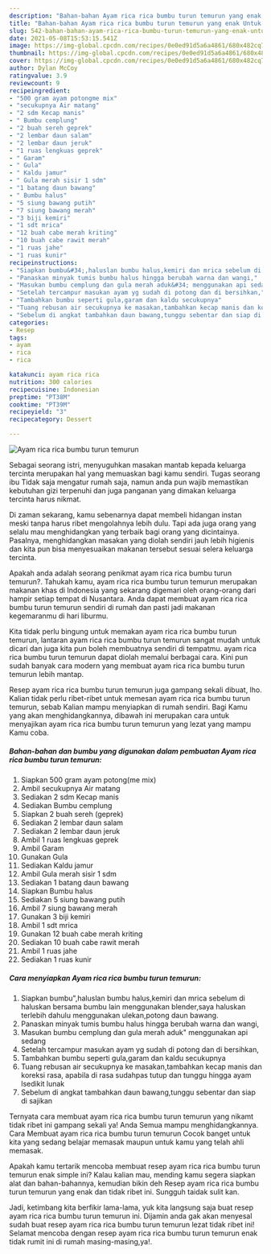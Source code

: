 ```yaml
---
description: "Bahan-bahan Ayam rica rica bumbu turun temurun yang enak Untuk Jualan"
title: "Bahan-bahan Ayam rica rica bumbu turun temurun yang enak Untuk Jualan"
slug: 542-bahan-bahan-ayam-rica-rica-bumbu-turun-temurun-yang-enak-untuk-jualan
date: 2021-05-08T15:53:15.541Z
image: https://img-global.cpcdn.com/recipes/0e0ed91d5a6a4861/680x482cq70/ayam-rica-rica-bumbu-turun-temurun-foto-resep-utama.jpg
thumbnail: https://img-global.cpcdn.com/recipes/0e0ed91d5a6a4861/680x482cq70/ayam-rica-rica-bumbu-turun-temurun-foto-resep-utama.jpg
cover: https://img-global.cpcdn.com/recipes/0e0ed91d5a6a4861/680x482cq70/ayam-rica-rica-bumbu-turun-temurun-foto-resep-utama.jpg
author: Dylan McCoy
ratingvalue: 3.9
reviewcount: 9
recipeingredient:
- "500 gram ayam potongme mix"
- "secukupnya Air matang"
- "2 sdm Kecap manis"
- " Bumbu cemplung"
- "2 buah sereh geprek"
- "2 lembar daun salam"
- "2 lembar daun jeruk"
- "1 ruas lengkuas geprek"
- " Garam"
- " Gula"
- " Kaldu jamur"
- " Gula merah sisir 1 sdm"
- "1 batang daun bawang"
- " Bumbu halus"
- "5 siung bawang putih"
- "7 siung bawang merah"
- "3 biji kemiri"
- "1 sdt mrica"
- "12 buah cabe merah kriting"
- "10 buah cabe rawit merah"
- "1 ruas jahe"
- "1 ruas kunir"
recipeinstructions:
- "Siapkan bumbu&#34;,haluslan bumbu halus,kemiri dan mrica sebelum di haluskan bersama bumbu lain menggunakan blender,saya haluskan terlebih dahulu menggunakan ulekan,potong daun bawang."
- "Panaskan minyak tumis bumbu halus hingga berubah warna dan wangi,"
- "Masukan bumbu cemplung dan gula merah aduk&#34; menggunakan api sedang"
- "Setelah tercampur masukan ayam yg sudah di potong dan di bersihkan,"
- "Tambahkan bumbu seperti gula,garam dan kaldu secukupnya"
- "Tuang rebusan air secukupnya ke masakan,tambahkan kecap manis dan koreksi rasa, apabila di rasa sudahpas tutup dan tunggu hingga ayam lsedikit lunak"
- "Sebelum di angkat tambahkan daun bawang,tunggu sebentar dan siap di sajikan"
categories:
- Resep
tags:
- ayam
- rica
- rica

katakunci: ayam rica rica 
nutrition: 300 calories
recipecuisine: Indonesian
preptime: "PT38M"
cooktime: "PT39M"
recipeyield: "3"
recipecategory: Dessert

---
```



![Ayam rica rica bumbu turun temurun](https://img-global.cpcdn.com/recipes/0e0ed91d5a6a4861/680x482cq70/ayam-rica-rica-bumbu-turun-temurun-foto-resep-utama.jpg)

Sebagai seorang istri, menyuguhkan masakan mantab kepada keluarga tercinta merupakan hal yang memuaskan bagi kamu sendiri. Tugas seorang ibu Tidak saja mengatur rumah saja, namun anda pun wajib memastikan kebutuhan gizi terpenuhi dan juga panganan yang dimakan keluarga tercinta harus nikmat.

Di zaman  sekarang, kamu sebenarnya dapat membeli hidangan instan meski tanpa harus ribet mengolahnya lebih dulu. Tapi ada juga orang yang selalu mau menghidangkan yang terbaik bagi orang yang dicintainya. Pasalnya, menghidangkan masakan yang diolah sendiri jauh lebih higienis dan kita pun bisa menyesuaikan makanan tersebut sesuai selera keluarga tercinta. 



Apakah anda adalah seorang penikmat ayam rica rica bumbu turun temurun?. Tahukah kamu, ayam rica rica bumbu turun temurun merupakan makanan khas di Indonesia yang sekarang digemari oleh orang-orang dari hampir setiap tempat di Nusantara. Anda dapat membuat ayam rica rica bumbu turun temurun sendiri di rumah dan pasti jadi makanan kegemaranmu di hari liburmu.

Kita tidak perlu bingung untuk memakan ayam rica rica bumbu turun temurun, lantaran ayam rica rica bumbu turun temurun sangat mudah untuk dicari dan juga kita pun boleh membuatnya sendiri di tempatmu. ayam rica rica bumbu turun temurun dapat diolah memalui berbagai cara. Kini pun sudah banyak cara modern yang membuat ayam rica rica bumbu turun temurun lebih mantap.

Resep ayam rica rica bumbu turun temurun juga gampang sekali dibuat, lho. Kalian tidak perlu ribet-ribet untuk memesan ayam rica rica bumbu turun temurun, sebab Kalian mampu menyiapkan di rumah sendiri. Bagi Kamu yang akan menghidangkannya, dibawah ini merupakan cara untuk menyajikan ayam rica rica bumbu turun temurun yang lezat yang mampu Kamu coba.

<!--inarticleads1-->

##### Bahan-bahan dan bumbu yang digunakan dalam pembuatan Ayam rica rica bumbu turun temurun:

1. Siapkan 500 gram ayam potong(me mix)
1. Ambil secukupnya Air matang
1. Sediakan 2 sdm Kecap manis
1. Sediakan  Bumbu cemplung
1. Siapkan 2 buah sereh (geprek)
1. Sediakan 2 lembar daun salam
1. Sediakan 2 lembar daun jeruk
1. Ambil 1 ruas lengkuas geprek
1. Ambil  Garam
1. Gunakan  Gula
1. Sediakan  Kaldu jamur
1. Ambil  Gula merah sisir 1 sdm
1. Sediakan 1 batang daun bawang
1. Siapkan  Bumbu halus
1. Sediakan 5 siung bawang putih
1. Ambil 7 siung bawang merah
1. Gunakan 3 biji kemiri
1. Ambil 1 sdt mrica
1. Gunakan 12 buah cabe merah kriting
1. Sediakan 10 buah cabe rawit merah
1. Ambil 1 ruas jahe
1. Sediakan 1 ruas kunir




<!--inarticleads2-->

##### Cara menyiapkan Ayam rica rica bumbu turun temurun:

1. Siapkan bumbu&#34;,haluslan bumbu halus,kemiri dan mrica sebelum di haluskan bersama bumbu lain menggunakan blender,saya haluskan terlebih dahulu menggunakan ulekan,potong daun bawang.
1. Panaskan minyak tumis bumbu halus hingga berubah warna dan wangi,
1. Masukan bumbu cemplung dan gula merah aduk&#34; menggunakan api sedang
1. Setelah tercampur masukan ayam yg sudah di potong dan di bersihkan,
1. Tambahkan bumbu seperti gula,garam dan kaldu secukupnya
1. Tuang rebusan air secukupnya ke masakan,tambahkan kecap manis dan koreksi rasa, apabila di rasa sudahpas tutup dan tunggu hingga ayam lsedikit lunak
1. Sebelum di angkat tambahkan daun bawang,tunggu sebentar dan siap di sajikan




Ternyata cara membuat ayam rica rica bumbu turun temurun yang nikamt tidak ribet ini gampang sekali ya! Anda Semua mampu menghidangkannya. Cara Membuat ayam rica rica bumbu turun temurun Cocok banget untuk kita yang sedang belajar memasak maupun untuk kamu yang telah ahli memasak.

Apakah kamu tertarik mencoba membuat resep ayam rica rica bumbu turun temurun enak simple ini? Kalau kalian mau, mending kamu segera siapkan alat dan bahan-bahannya, kemudian bikin deh Resep ayam rica rica bumbu turun temurun yang enak dan tidak ribet ini. Sungguh taidak sulit kan. 

Jadi, ketimbang kita berfikir lama-lama, yuk kita langsung saja buat resep ayam rica rica bumbu turun temurun ini. Dijamin anda gak akan menyesal sudah buat resep ayam rica rica bumbu turun temurun lezat tidak ribet ini! Selamat mencoba dengan resep ayam rica rica bumbu turun temurun enak tidak rumit ini di rumah masing-masing,ya!.

